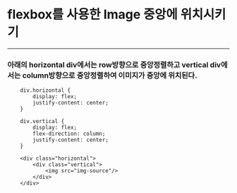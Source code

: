 # flexbox를 사용한 Image 중앙에 위치시키기

*** 

### 아래의 horizontal div에서는 row방향으로 중앙정렬하고 vertical div에서는 column방향으로 중앙정렬하여 이미지가 중앙에 위치된다.


        div.horizontal {
            display: flex;
            justify-content: center;
        }
        
        div.vertical {
            display: flex;
            flex-direction: column;
            justify-content: center;
        }
        
        <div class="horizontal">
            <div class="vertical">
                <img src="img-source"/>
            </div>
        </div>
